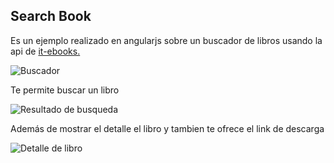 
Search Book
--------

Es un ejemplo realizado en angularjs sobre un buscador de libros usando la api de [it-ebooks.](http://it-ebooks-api.info/)

![Buscador](http://i.imgur.com/q1Hcw8X.png)

Te permite buscar un libro

![Resultado de busqueda](http://i.imgur.com/hEEAxcA.png)

Además de mostrar el detalle el libro y tambien te ofrece el link de descarga

![Detalle de libro](http://i.imgur.com/ALwrKM8.png)
